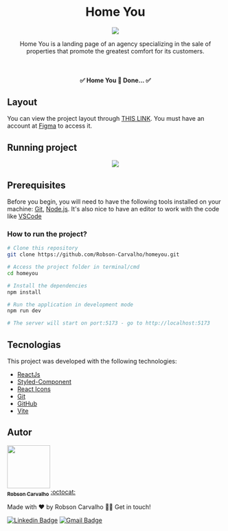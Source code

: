 <h1 align="center">Home You</h1>

<p align="center">
  <a href="https://homeyou-six.vercel.app/">
    <img src="http://img.shields.io/static/v1?laabel=STATUS&message=In%20Production&color=272727&style=for-the-badge"/>
  </a>
</p>

<p align="center">Home You is a landing page of an agency specializing in the sale of properties that promote the greatest comfort for its customers.</p>

<br>
<h4 align="center">
	✅  Home You 🚀 Done...  ✅
</h4>

## Layout

You can view the project layout through [THIS LINK](https://www.figma.com/file/Yb9IBH56g7T1hdIyZ3BMNO/Desafios---Codel%C3%A2ndia?node-id=88764%3A796&t=GGqPBdPgtEQp0hAA-0). You must have an account at [Figma](https://figma.com) to access it.

## Running project

<p align="center">
  <img src="https://github.com/Robson-Carvalho/homeyou/blob/main/src/images/preview-home-you.gif" />
</p>

## Prerequisites

Before you begin, you will need to have the following tools installed on your machine:
[Git](https://git-scm.com), [Node.js](https://nodejs.org/en/).
It's also nice to have an editor to work with the code like [VSCode](https://code.visualstudio.com/)

### How to run the project?

```bash
# Clone this repository
git clone https://github.com/Robson-Carvalho/homeyou.git

# Access the project folder in terminal/cmd
cd homeyou

# Install the dependencies
npm install

# Run the application in development mode
npm run dev

# The server will start on port:5173 - go to http://localhost:5173
```

## Tecnologias

This project was developed with the following technologies:

- [ReactJs](https://reactjs.org/)
- [Styled-Component](https://styled-components.com/)
- [React Icons](https://react-icons.github.io/react-icons)
- [Git](https://git-scm.com/)
- [GitHub](https://github.com/)
- [Vite](https://vitejs.dev/)

## Autor

<a href="https://github.com/Robson-Carvalho">
 <img style="border-radius="50px; src="https://avatars.githubusercontent.com/u/82351564?v=4" width="100px;" alt=""/>
 <br />
 <sub><b>Robson Carvalho</b></sub></a> <a href="https://github.com/Robson-Carvalho" title="GitHub">:octocat:</a>

Made with ❤️ by Robson Carvalho 👋🏽 Get in touch!

[![Linkedin Badge](https://img.shields.io/badge/-Robson-blue?style=flat-square&logo=Linkedin&logoColor=white&link=https://www.linkedin.com/in/devrobson/)](https://www.linkedin.com/in/devrobson/)
[![Gmail Badge](https://img.shields.io/badge/-robson73904@gmail.com-c14438?style=flat-square&logo=Gmail&logoColor=white&link=mailto:robson73904@gmail.com)](mailto:robson73904@gmail.com)

